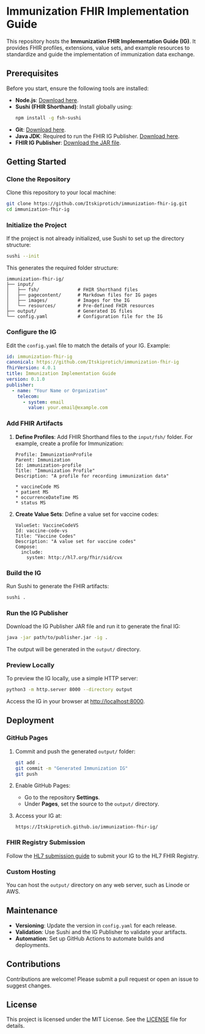 # Immunization FHIR Implementation Guide

This repository hosts the **Immunization FHIR Implementation Guide (IG)**. It provides FHIR profiles, extensions, value sets, and example resources to standardize and guide the implementation of immunization data exchange.

## Prerequisites

Before you start, ensure the following tools are installed:

- **Node.js**: [Download here](https://nodejs.org/).
- **Sushi (FHIR Shorthand)**: Install globally using:
  ```bash
  npm install -g fsh-sushi
  ```
- **Git**: [Download here](https://git-scm.com/).
- **Java JDK**: Required to run the FHIR IG Publisher. [Download here](https://www.oracle.com/java/technologies/javase-downloads.html).
- **FHIR IG Publisher**: [Download the JAR file](https://github.com/HL7/fhir-ig-publisher).

## Getting Started

### Clone the Repository

Clone this repository to your local machine:

```bash
git clone https://github.com/Itskiprotich/immunization-fhir-ig.git
cd immunization-fhir-ig
```

### Initialize the Project

If the project is not already initialized, use Sushi to set up the directory structure:

```bash
sushi --init
```

This generates the required folder structure:

```
immunization-fhir-ig/
├── input/
│   ├── fsh/              # FHIR Shorthand files
│   ├── pagecontent/      # Markdown files for IG pages
│   ├── images/           # Images for the IG
│   └── resources/        # Pre-defined FHIR resources
├── output/               # Generated IG files
└── config.yaml           # Configuration file for the IG
```

### Configure the IG

Edit the `config.yaml` file to match the details of your IG. Example:

```yaml
id: immunization-fhir-ig
canonical: https://github.com/Itskiprotich/immunization-fhir-ig
fhirVersion: 4.0.1
title: Immunization Implementation Guide
version: 0.1.0
publisher: 
  - name: "Your Name or Organization"
    telecom:
      - system: email
        value: your.email@example.com
```

### Add FHIR Artifacts

1. **Define Profiles**:
   Add FHIR Shorthand files to the `input/fsh/` folder. For example, create a profile for Immunization:

   ```fsh
   Profile: ImmunizationProfile
   Parent: Immunization
   Id: immunization-profile
   Title: "Immunization Profile"
   Description: "A profile for recording immunization data"

   * vaccineCode MS
   * patient MS
   * occurrenceDateTime MS
   * status MS
   ```

2. **Create Value Sets**:
   Define a value set for vaccine codes:

   ```fsh
   ValueSet: VaccineCodeVS
   Id: vaccine-code-vs
   Title: "Vaccine Codes"
   Description: "A value set for vaccine codes"
   Compose:
     include:
       system: http://hl7.org/fhir/sid/cvx
   ```

### Build the IG

Run Sushi to generate the FHIR artifacts:

```bash
sushi .
```

### Run the IG Publisher

Download the IG Publisher JAR file and run it to generate the final IG:

```bash
java -jar path/to/publisher.jar -ig .
```

The output will be generated in the `output/` directory.

### Preview Locally

To preview the IG locally, use a simple HTTP server:

```bash
python3 -m http.server 8000 --directory output
```

Access the IG in your browser at [http://localhost:8000](http://localhost:8000).

## Deployment

### GitHub Pages

1. Commit and push the generated `output/` folder:

   ```bash
   git add .
   git commit -m "Generated Immunization IG"
   git push
   ```

2. Enable GitHub Pages:
   - Go to the repository **Settings**.
   - Under **Pages**, set the source to the `output/` directory.

3. Access your IG at:
   ```
   https://Itskiprotich.github.io/immunization-fhir-ig/
   ```

### FHIR Registry Submission

Follow the [HL7 submission guide](https://confluence.hl7.org/display/FHIR/Publishing+HL7+FHIR+Implementation+Guides) to submit your IG to the HL7 FHIR Registry.

### Custom Hosting

You can host the `output/` directory on any web server, such as Linode or AWS.

## Maintenance

- **Versioning**: Update the version in `config.yaml` for each release.
- **Validation**: Use Sushi and the IG Publisher to validate your artifacts.
- **Automation**: Set up GitHub Actions to automate builds and deployments.

## Contributions

Contributions are welcome! Please submit a pull request or open an issue to suggest changes.

## License

This project is licensed under the MIT License. See the [LICENSE](LICENSE) file for details.
